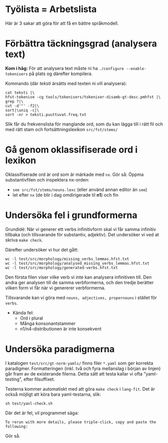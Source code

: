 # Työlista = Arbetslista

Här är 3 sakar att göra för att få en bättre språkmodell.


# Förbättra täckningsgrad (analysera text)

**Kom i håg:** För att analysera text måste ni ha `./configure --enable-tokenisers` på plats og därefter kompilera.

Kommando (där *teksti* ärsätts med texten ni vill analysera):

```
cat teksti |\
hfst-tokenise -cg tools/tokenisers/tokeniser-disamb-gt-desc.pmhfst |\
grep ?|\
cut -d'"' -f2|\
sort|\uniq -c|\
sort -nr > teksti.puuttuvat.freq.txt
```

Slik får du frekvenslista för manglande ord, som du kan lägga till i rätt fil och med rätt stam och fortsättningslexikon `src/fst/stems/`


# Gå genom oklassifiserade ord i lexikon

Oklassifiserade ord är ord som är märkade med `nx`. Gör så: Öppma substantivfilen och inspektera nx-orden:

- `see src/fst/stems/nouns.lexc` (eller använd annan editor än `see`)
- let efter ` nx ` (de blir i dag omdirigerade til **n1**) och fin

# Undersöka fel i grundformerna

Grundidé: När vi generer ett verbs infinitivform skal vi får samma infinitiv tillbaka (och tillsvarande för substantiv, adjektiv). Det undersöker vi ved at skriva `make check`.

Därefter undersöker vi hur det gått:

```
wc -l test/src/morphology/missing_verbs_lemmas.hfst.txt 
wc -l test/src/morphology/analysed_missing_verbs_lemmas.hfst.txt
wc -l test/src/morphology/generated-verbs.hfst.txt 
```

Den första filen viser vilke verb vi inte kan analysera infinitiven till. Den andra ger analysen till de samma verbformerna, och den tredje berätter vilken form vi får när vi genererer verbformerna.

Tillsvarande kan vi göra med `nouns, adjectives, propernouns` i stället för `verbs`.

- Kända fel:
	- Ord i plural
	- Många konsonantstammer
	- n1/n4-distributionen är inte konsekvent

# Undersöka paradigmerna 

I katalogen `test/src/gt-norm-yamls/` finns filer `*.yaml` som ger korrekta paradigmer. Formatteringen (inkl. två och fyra mellanslag i början av linjen) går fram av de existerande filerna. Detta sätt att testa kallar vi ofta "yaml-testing", efter filsuffixet. 

Testerna kommer automatiskt med att göra `make check` i `lang-fit`. Det är också möjligt att köra bara yaml-testarna, slik:

```
sh test/yanl-check.sh
```

Där det är fel, vil programmet säga:

```
To rerun with more details, please triple-click, copy and paste the following:
```

Gör så.


